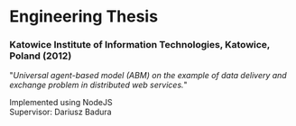 # Engineering Thesis
### Katowice Institute of Information Technologies, Katowice, Poland (2012)

"*Universal agent-based model (ABM) on the example of data delivery and exchange problem in distributed web services.*"

Implemented using NodeJS<br>
Supervisor: Dariusz Badura
